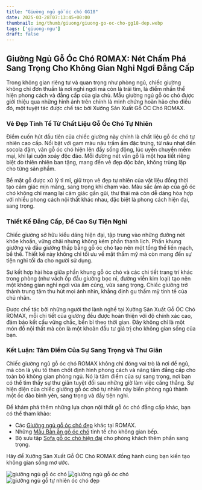 ```yaml
---
title: "Giường ngủ gỗ óc chó GG18"
date: 2025-03-28T07:13:45+00:00
thumbnail: img/thumb/giuong/giuong-go-oc-cho-gg18-dep.webp
tags: ['giuong-ngu']
draft: false
---
```

## Giường Ngủ Gỗ Óc Chó ROMAX: Nét Chấm Phá Sang Trọng Cho Không Gian Nghỉ Ngơi Đẳng Cấp

Trong không gian riêng tư và quan trọng như phòng ngủ, chiếc giường không chỉ đơn thuần là nơi nghỉ ngơi mà còn là trái tim, là điểm nhấn thể hiện phong cách và đẳng cấp của gia chủ. Mẫu giường ngủ gỗ óc chó được giới thiệu qua những hình ảnh trên chính là minh chứng hoàn hảo cho điều đó, một tuyệt tác được chế tác bởi Xưởng Sản Xuất Gỗ ÓC Chó ROMAX.

### Vẻ Đẹp Tinh Tế Từ Chất Liệu Gỗ Óc Chó Tự Nhiên

Điểm cuốn hút đầu tiên của chiếc giường này chính là chất liệu gỗ óc chó tự nhiên cao cấp. Nổi bật với gam màu nâu trầm ấm đặc trưng, từ nâu nhạt đến socola đậm, vân gỗ óc chó hiện lên đầy sống động, lúc uyển chuyển mềm mại, khi lại cuộn xoáy độc đáo. Mỗi đường nét vân gỗ là một họa tiết riêng biệt do thiên nhiên ban tặng, mang đến vẻ đẹp độc bản, không trùng lặp cho từng sản phẩm.

Bề mặt gỗ được xử lý tỉ mỉ, giữ trọn vẻ đẹp tự nhiên của vật liệu đồng thời tạo cảm giác mịn màng, sang trọng khi chạm vào. Màu sắc ấm áp của gỗ óc chó không chỉ mang lại cảm giác gần gũi, thư thái mà còn dễ dàng hòa hợp với nhiều phong cách nội thất khác nhau, đặc biệt là phong cách hiện đại, sang trọng.

### Thiết Kế Đẳng Cấp, Đề Cao Sự Tiện Nghi

Chiếc giường sở hữu kiểu dáng hiện đại, tập trung vào những đường nét khỏe khoắn, vững chãi nhưng không kém phần thanh lịch. Phần khung giường và đầu giường thấp bằng gỗ óc chó tạo nên một tổng thể liền mạch, bề thế. Thiết kế này không chỉ tối ưu về mặt thẩm mỹ mà còn mang đến sự tiện nghi tối đa cho người sử dụng.

Sự kết hợp hài hòa giữa phần khung gỗ óc chó và các chi tiết trang trí khác trong phòng (như vách ốp đầu giường bọc nỉ, đường viền kim loại) tạo nên một không gian nghỉ ngơi vừa ấm cúng, vừa sang trọng. Chiếc giường trở thành trung tâm thu hút mọi ánh nhìn, khẳng định gu thẩm mỹ tinh tế của chủ nhân.

Được chế tác bởi những người thợ lành nghề tại Xưởng Sản Xuất Gỗ ÓC Chó ROMAX, mỗi chi tiết của giường đều được hoàn thiện với độ chính xác cao, đảm bảo kết cấu vững chắc, bền bỉ theo thời gian. Đây không chỉ là một món đồ nội thất mà còn là một khoản đầu tư giá trị cho không gian sống của bạn.

### Kết Luận: Tâm Điểm Của Sự Sang Trọng và Thư Giãn

Chiếc giường ngủ gỗ óc chó ROMAX không chỉ đóng vai trò là nơi để ngủ, mà còn là yếu tố then chốt định hình phong cách và nâng tầm đẳng cấp cho toàn bộ không gian phòng ngủ. Nó là tâm điểm của sự sang trọng, nơi bạn có thể tìm thấy sự thư giãn tuyệt đối sau những giờ làm việc căng thẳng. Sự hiện diện của chiếc giường gỗ óc chó tự nhiên này biến phòng ngủ thành một ốc đảo bình yên, sang trọng và đầy tiện nghi.

Để khám phá thêm những lựa chọn nội thất gỗ óc chó đẳng cấp khác, bạn có thể tham khảo:

* Các [Giường ngủ gỗ óc chó đẹp](https://romax.vn/danh-muc/phong-ngu/giuong-go-oc-cho/) khác tại ROMAX.
* Những [Mẫu Bàn ăn gỗ óc chó](https://romax.vn/danh-muc/phong-bep/ban-an-go-oc-cho/) tinh tế cho không gian bếp.
* Bộ sưu tập [Sofa gỗ óc chó hiện đại](https://romax.vn/danh-muc/phong-khach/sofa-go-oc-cho/) cho phòng khách thêm phần sang trọng.

Hãy để Xưởng Sản Xuất Gỗ ÓC Chó ROMAX đồng hành cùng bạn kiến tạo không gian sống mơ ước.

![giường ngủ gỗ óc chó](/img/giuong/gg18/giuong-go-oc-cho-gg18-4.webp)
![giường ngủ gỗ óc chó](/img/giuong/gg18/giuong-go-oc-cho-gg18-5.webp)
![giường ngủ gỗ tự nhiên óc chó đẹp](/img/giuong/gg18/giuong-go-oc-cho-gg18-6.webp)